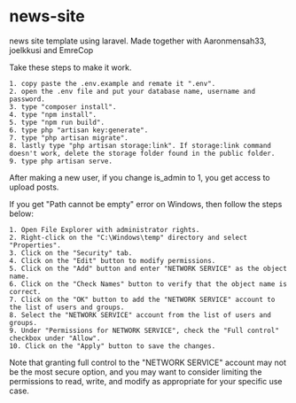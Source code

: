 # news-site
news site template using laravel. Made together with Aaronmensah33, joelkkusi and EmreCop

Take these steps to make it work.

    1. copy paste the .env.example and remate it ".env".
    2. open the .env file and put your database name, username and password.
    3. type "composer install".
    4. type "npm install".
    5. type "npm run build".
    6. type php "artisan key:generate".
    7. type "php artisan migrate".
    8. lastly type "php artisan storage:link". If storage:link command doesn't work, delete the storage folder found in the public folder.
    9. type php artisan serve.

After making a new user, if you change is_admin to 1, you get access to upload posts.

If you get "Path cannot be empty" error on Windows, then follow the steps below:

    1. Open File Explorer with administrator rights.
    2. Right-click on the "C:\Windows\temp" directory and select "Properties".
    3. Click on the "Security" tab.
    4. Click on the "Edit" button to modify permissions.
    5. Click on the "Add" button and enter "NETWORK SERVICE" as the object name.
    6. Click on the "Check Names" button to verify that the object name is correct.
    7. Click on the "OK" button to add the "NETWORK SERVICE" account to the list of users and groups.
    8. Select the "NETWORK SERVICE" account from the list of users and groups.
    9. Under "Permissions for NETWORK SERVICE", check the "Full control" checkbox under "Allow".
    10. Click on the "Apply" button to save the changes.

Note that granting full control to the "NETWORK SERVICE" account may not be the most secure option, and you may want to consider limiting the permissions to read, write, and modify as appropriate for your specific use case.
